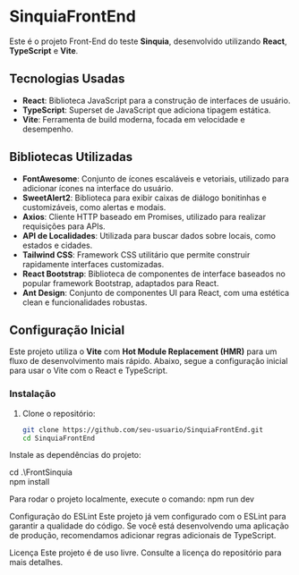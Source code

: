 # SinquiaFrontEnd

Este é o projeto Front-End do teste **Sinquia**, desenvolvido utilizando **React**, **TypeScript** e **Vite**.

## Tecnologias Usadas

- **React**: Biblioteca JavaScript para a construção de interfaces de usuário.
- **TypeScript**: Superset de JavaScript que adiciona tipagem estática.
- **Vite**: Ferramenta de build moderna, focada em velocidade e desempenho.

## Bibliotecas Utilizadas

- **FontAwesome**: Conjunto de ícones escaláveis e vetoriais, utilizado para adicionar ícones na interface do usuário.
- **SweetAlert2**: Biblioteca para exibir caixas de diálogo bonitinhas e customizáveis, como alertas e modais.
- **Axios**: Cliente HTTP baseado em Promises, utilizado para realizar requisições para APIs.
- **API de Localidades**: Utilizada para buscar dados sobre locais, como estados e cidades.
- **Tailwind CSS**: Framework CSS utilitário que permite construir rapidamente interfaces customizadas.
- **React Bootstrap**: Biblioteca de componentes de interface baseados no popular framework Bootstrap, adaptados para React.
- **Ant Design**: Conjunto de componentes UI para React, com uma estética clean e funcionalidades robustas.


## Configuração Inicial

Este projeto utiliza o **Vite** com **Hot Module Replacement (HMR)** para um fluxo de desenvolvimento mais rápido. Abaixo, segue a configuração inicial para usar o Vite com o React e TypeScript.

### Instalação

1. Clone o repositório:

   ```bash
   git clone https://github.com/seu-usuario/SinquiaFrontEnd.git
   cd SinquiaFrontEnd
Instale as dependências do projeto:

cd .\FrontSinquia\
npm install

Para rodar o projeto localmente, execute o comando:
npm run dev

Configuração do ESLint
Este projeto já vem configurado com o ESLint para garantir a qualidade do código. Se você está desenvolvendo uma aplicação de produção, recomendamos adicionar regras adicionais de TypeScript.

Licença
Este projeto é de uso livre. Consulte a licença do repositório para mais detalhes.
